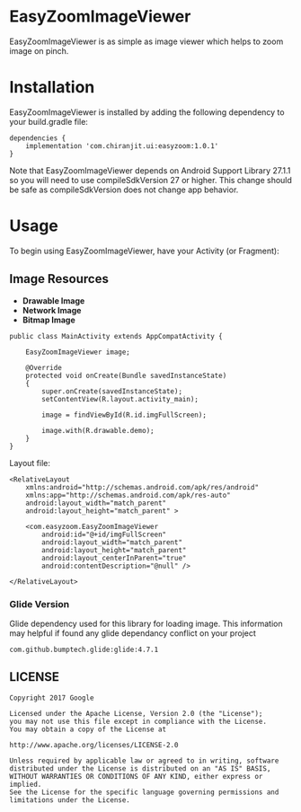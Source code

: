 # EasyZoomImageViewer

EasyZoomImageViewer is as simple as image viewer which helps to zoom image on pinch.


# Installation

EasyZoomImageViewer is installed by adding the following dependency to your build.gradle file:

```
dependencies {
    implementation 'com.chiranjit.ui:easyzoom:1.0.1'
}
```

Note that EasyZoomImageViewer depends on Android Support Library 27.1.1 so you will need to use compileSdkVersion 27 or higher. This change should be safe as compileSdkVersion does not change app behavior.

# Usage

To begin using EasyZoomImageViewer, have your Activity (or Fragment):

## Image Resources

* **Drawable Image**
* **Network Image**
* **Bitmap Image**

```
public class MainActivity extends AppCompatActivity {

    EasyZoomImageViewer image;

    @Override
    protected void onCreate(Bundle savedInstanceState)
    {
        super.onCreate(savedInstanceState);
        setContentView(R.layout.activity_main);

        image = findViewById(R.id.imgFullScreen);

        image.with(R.drawable.demo);
    }
}
```

Layout file:

```
<RelativeLayout
    xmlns:android="http://schemas.android.com/apk/res/android"
    xmlns:app="http://schemas.android.com/apk/res-auto"
    android:layout_width="match_parent"
    android:layout_height="match_parent" >

    <com.easyzoom.EasyZoomImageViewer
        android:id="@+id/imgFullScreen"
        android:layout_width="match_parent"
        android:layout_height="match_parent"
        android:layout_centerInParent="true"
        android:contentDescription="@null" />

</RelativeLayout>
```

### Glide Version

Glide dependency used for this library for loading image. This information may helpful if found any glide dependancy conflict on your project

```
com.github.bumptech.glide:glide:4.7.1
```

## LICENSE

```
Copyright 2017 Google

Licensed under the Apache License, Version 2.0 (the "License");
you may not use this file except in compliance with the License.
You may obtain a copy of the License at

http://www.apache.org/licenses/LICENSE-2.0

Unless required by applicable law or agreed to in writing, software
distributed under the License is distributed on an "AS IS" BASIS,
WITHOUT WARRANTIES OR CONDITIONS OF ANY KIND, either express or implied.
See the License for the specific language governing permissions and
limitations under the License.

```
